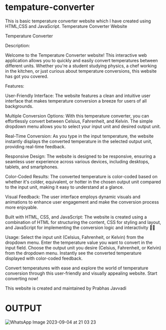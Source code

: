 # tempature-converter
This is basic temperature converter website which I have created using HTML,CSS and JavaScript. Temperature Converter Website

Temperature Converter

Description:

Welcome to the Temperature Converter website! This interactive web application allows you to quickly and easily convert temperatures between different units. Whether you're a student studying physics, a chef working in the kitchen, or just curious about temperature conversions, this website has got you covered.

Features:

User-Friendly Interface: The website features a clean and intuitive user interface that makes temperature conversion a breeze for users of all backgrounds.

Multiple Conversion Options: With this temperature converter, you can effortlessly convert between Celsius, Fahrenheit, and Kelvin. The simple dropdown menu allows you to select your input unit and desired output unit.

Real-Time Conversion: As you type in the input temperature, the website instantly displays the converted temperature in the selected output unit, providing real-time feedback.

Responsive Design: The website is designed to be responsive, ensuring a seamless user experience across various devices, including desktops, tablets, and smartphones.

Color-Coded Results: The converted temperature is color-coded based on whether it's colder, equivalent, or hotter in the chosen output unit compared to the input unit, making it easy to understand at a glance.

Visual Feedback: The user interface employs dynamic visuals and animations to enhance user engagement and make the conversion process more enjoyable.

Built with HTML, CSS, and JavaScript: The website is created using a combination of HTML for structuring the content, CSS for styling and layout, and JavaScript for implementing the conversion logic and interactivity 👩‍💻

Usage: Select the input unit (Celsius, Fahrenheit, or Kelvin) from the dropdown menu. Enter the temperature value you want to convert in the input field. Choose the output unit you desire (Celsius, Fahrenheit, or Kelvin) from the dropdown menu. Instantly see the converted temperature displayed with color-coded feedback.

Convert temperatures with ease and explore the world of temperature conversion through this user-friendly and visually appealing website. Start converting now!

This website is created and maintained by Prabhas Javvadi
# OUTPUT
![WhatsApp Image 2023-09-04 at 21 03 23](https://github.com/manikr27166/Temperature_converter/assets/104547367/4181c4bb-70ed-4b3c-a46a-bd6e75027fe4)
